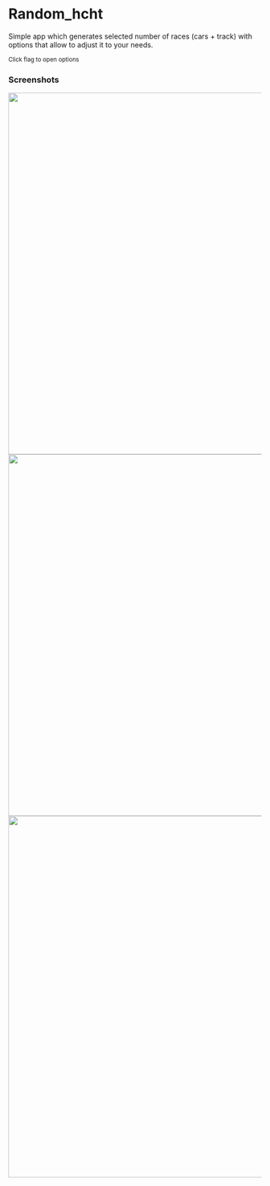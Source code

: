 # Random_hcht

Simple app which generates selected number of races (cars + track) with options that allow to adjust it to your needs.

<sup>Click flag to open options</sup>

### Screenshots
<img src="https://github.com/krakos01/Random_hcht/assets/62389231/913729da-4ee7-4df7-bd96-cd694a23242a" height=720>

<img src="https://github.com/krakos01/Random_hcht/assets/62389231/0ac5ea6e-6aec-4a93-97b0-7cd5a1f3f052" height=720>

<img src="https://github.com/krakos01/Random_hcht/assets/62389231/459b6d76-6cdf-4bb7-8866-c519a0b68713" height=720>
